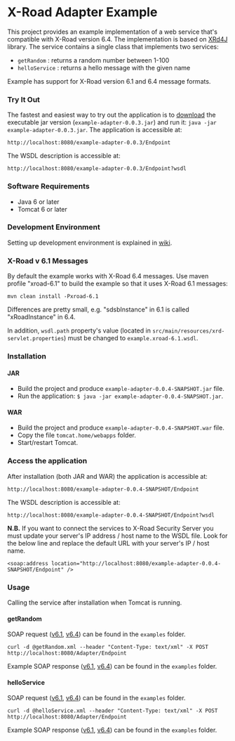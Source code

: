 # X-Road Adapter Example

This project provides an example implementation of a web service that's compatible with X-Road version 6.4. The implementation is based on [XRd4J](https://github.com/petkivim/xrd4j) library. The service contains a single class that
implements two services:

* ```getRandom``` : returns a random number between 1-100
* ```helloService``` : returns a hello message with the given name

Example has support for X-Road version 6.1 and 6.4 message formats.

### Try It Out

The fastest and easiest way to try out the application is to [download](https://github.com/petkivim/x-road-adapter-example/releases/download/example-adapter-0.0.3/example-adapter-0.0.3.jar) the executable jar version (```example-adapter-0.0.3.jar```) and run it: ```java -jar example-adapter-0.0.3.jar```. The application is accessible at:

```
http://localhost:8080/example-adapter-0.0.3/Endpoint
```

The WSDL description is accessible at:

```
http://localhost:8080/example-adapter-0.0.3/Endpoint?wsdl
```

### Software Requirements

* Java 6 or later
* Tomcat 6 or later

### Development Environment

Setting up development environment is explained in [wiki](https://github.com/petkivim/x-road-adapter-example/wiki/Setting-up-Development-Environment).

### X-Road v 6.1 Messages

By default the example works with X-Road 6.4 messages. Use maven profile "xroad-6.1" to build the example so that it uses X-Road 6.1 messages:

```
mvn clean install -Pxroad-6.1
```
Differences are pretty small, e.g. "sdsbInstance" in 6.1 is called "xRoadInstance" in 6.4.

In addition, ```wsdl.path``` property's value (located in ```src/main/resources/xrd-servlet.properties```) must be changed to ```example.xroad-6.1.wsdl```.

### Installation

#### JAR

* Build the project and produce ```example-adapter-0.0.4-SNAPSHOT.jar``` file.
* Run the application: ```$ java -jar example-adapter-0.0.4-SNAPSHOT.jar```.

#### WAR

* Build the project and produce ```example-adapter-0.0.4-SNAPSHOT.war``` file.
* Copy the file ```tomcat.home/webapps``` folder.
* Start/restart Tomcat.

### Access the application

After installation (both JAR and WAR) the application is accessible at:

```
http://localhost:8080/example-adapter-0.0.4-SNAPSHOT/Endpoint
```

The WSDL description is accessible at:

```
http://localhost:8080/example-adapter-0.0.4-SNAPSHOT/Endpoint?wsdl
```

**N.B.** If you want to connect the services to X-Road Security Server you must update your server's IP address / host name to the WSDL file. Look for the below line and replace the default URL with your server's IP / host name.

```
<soap:address location="http://localhost:8080/example-adapter-0.0.4-SNAPSHOT/Endpoint" />
```

### Usage

Calling the service after installation when Tomcat is running.

#### getRandom

SOAP request ([v6.1](https://github.com/petkivim/x-road-adapter-example/blob/master/examples/getRandomRequest.xml), [v6.4](https://github.com/petkivim/x-road-adapter-example/blob/master/examples/xroad-6.4/getRandomRequest.xml)) can be found in the ```examples``` folder.

```
curl -d @getRandom.xml --header "Content-Type: text/xml" -X POST http://localhost:8080/Adapter/Endpoint
```

Example SOAP response ([v6.1](https://github.com/petkivim/x-road-adapter-example/blob/master/examples/getRandomResponse.xml), [v6.4](https://github.com/petkivim/x-road-adapter-example/blob/master/examples/xroad-6.4/getRandomResponse.xml)) can be found in the ```examples``` folder.

#### helloService

SOAP request ([v6.1](https://github.com/petkivim/x-road-adapter-example/blob/master/examples/helloServiceRequest.xml),  [v6.4](https://github.com/petkivim/x-road-adapter-example/blob/master/examples/xroad-6.4/helloServiceRequest.xml)) can be found in the ```examples``` folder.

```
curl -d @helloService.xml --header "Content-Type: text/xml" -X POST http://localhost:8080/Adapter/Endpoint
```

Example SOAP response ([v6.1](https://github.com/petkivim/x-road-adapter-example/blob/master/examples/helloServiceResponse.xml), [v6.4](https://github.com/petkivim/x-road-adapter-example/blob/master/examples/xroad-6.4/helloServiceResponse.xml)) can be found in the ```examples``` folder.
